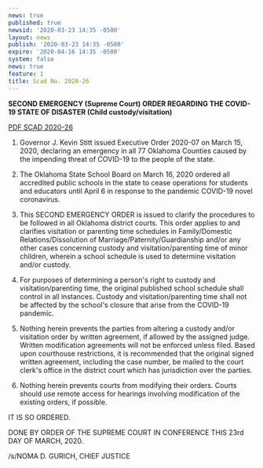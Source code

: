 ```yaml
---
news: true
published: true
newsid: '2020-03-23 14:35 -0500'
layout: news
publish: '2020-03-23 14:35 -0500'
expire: '2020-04-16 14:35 -0500'
system: false
news: true
feature: 1
title: Scad No. 2020-26
---
```

**SECOND EMERGENCY (Supreme Court) ORDER REGARDING THE COVID-19 STATE OF DISASTER (Child custody/visitation)**

[PDF SCAD 2020-26](http://www.oscn.net/images/news/SCAD-2020-26.pdf)

1. Governor J. Kevin Stitt issued Executive Order 2020-07 on March 15, 2020, declaring an emergency in all 77 Oklahoma Counties caused by the impending threat of COVID-19 to the people of the state.

2. The Oklahoma State School Board on March 16, 2020 ordered all accredited public schools in the state to cease operations for students and educators until April 6 in response to the pandemic COVID-19 novel coronavirus.

3. This SECOND EMERGENCY ORDER is issued to clarify the procedures to be followed in all Oklahoma district courts. This order applies to and clarifies visitation or parenting time schedules in Family/Domestic Relations/Dissolution of Marriage/Paternity/Guardianship and/or any other cases concerning custody and visitation/parenting time of minor children, wherein a school schedule is used to determine visitation and/or custody.

4. For purposes of determining a person's right to custody and visitation/parenting time, the original published school schedule shall control in all instances. Custody and visitation/parenting time shall not be affected by the school's closure that arise from the COVID-19 pandemic.

5. Nothing herein prevents the parties from altering a custody and/or visitation order by written agreement, if allowed by the assigned judge. Written modification agreements will not be enforced unless filed. Based upon courthouse restrictions, it is recommended that the original signed written agreement, including the case number, be mailed to the court clerk's office in the district court which has jurisdiction over the parties.

6. Nothing herein prevents courts from modifying their orders. Courts should use remote access for hearings involving modification of the existing orders, if possible.

IT IS SO ORDERED.

DONE BY ORDER OF THE SUPREME COURT IN CONFERENCE THIS 23rd DAY OF MARCH, 2020.

/s/NOMA D. GURICH, CHIEF JUSTICE
